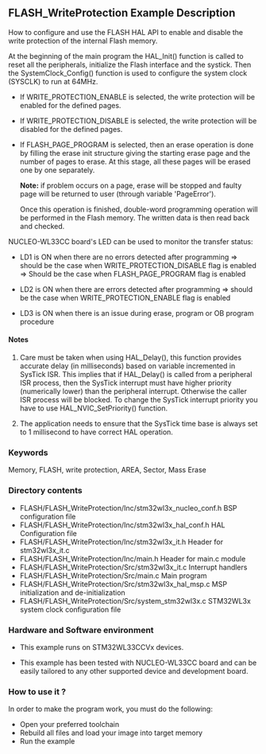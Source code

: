## <b>FLASH_WriteProtection Example Description</b>

How to configure and use the FLASH HAL API to enable and disable the write
protection of the internal Flash memory.

At the beginning of the main program the HAL_Init() function is called to reset
all the peripherals, initialize the Flash interface and the systick.
Then the SystemClock_Config() function is used to configure the system clock (SYSCLK)
to run at 64MHz.

  - If WRITE_PROTECTION_ENABLE is selected, the write protection will be enabled
    for the defined pages.

  - If WRITE_PROTECTION_DISABLE is selected, the write protection will be disabled
    for the defined pages.

  - If FLASH_PAGE_PROGRAM is selected, then an erase operation is done by filling
    the erase init structure giving the starting erase page and the number of
    pages to erase. At this stage, all these pages will be erased one by one separately.

    **Note:** if problem occurs on a page, erase will be stopped and faulty page will
    be returned to user (through variable 'PageError').

    Once this operation is finished, double-word programming operation will be performed
    in the Flash memory. The written data is then read back and checked.

NUCLEO-WL33CC board's LED can be used to monitor the transfer status:

 - LD1 is ON when there are no errors detected after programming
    => should be the case when WRITE_PROTECTION_DISABLE flag is enabled
	=> Should be the case when FLASH_PAGE_PROGRAM flag is enabled

 - LD2 is ON when there are errors detected after programming
    => should be the case when WRITE_PROTECTION_ENABLE flag is enabled

 - LD3 is ON when there is an issue during erase, program or OB program procedure

#### <b>Notes</b>

 1. Care must be taken when using HAL_Delay(), this function provides accurate
    delay (in milliseconds) based on variable incremented in SysTick ISR. This
    implies that if HAL_Delay() is called from a peripheral ISR process, then
    the SysTick interrupt must have higher priority (numerically lower)
    than the peripheral interrupt. Otherwise the caller ISR process will be blocked.
    To change the SysTick interrupt priority you have to use HAL_NVIC_SetPriority() function.

 2. The application needs to ensure that the SysTick time base is always set to 1 millisecond
    to have correct HAL operation.

### <b>Keywords</b>

Memory, FLASH, write protection, AREA, Sector, Mass Erase

### <b>Directory contents</b>

  - FLASH/FLASH_WriteProtection/Inc/stm32wl3x_nucleo_conf.h     BSP configuration file
  - FLASH/FLASH_WriteProtection/Inc/stm32wl3x_hal_conf.h        HAL Configuration file
  - FLASH/FLASH_WriteProtection/Inc/stm32wl3x_it.h              Header for stm32wl3x_it.c
  - FLASH/FLASH_WriteProtection/Inc/main.h                      Header for main.c module
  - FLASH/FLASH_WriteProtection/Src/stm32wl3x_it.c              Interrupt handlers
  - FLASH/FLASH_WriteProtection/Src/main.c                      Main program
  - FLASH/FLASH_WriteProtection/Src/stm32wl3x_hal_msp.c         MSP initialization and de-initialization
  - FLASH/FLASH_WriteProtection/Src/system_stm32wl3x.c          STM32WL3x system clock configuration file

### <b>Hardware and Software environment</b>

  - This example runs on STM32WL33CCVx devices.

  - This example has been tested with NUCLEO-WL33CC board and can be
    easily tailored to any other supported device and development board.

### <b>How to use it ?</b>

In order to make the program work, you must do the following:

 - Open your preferred toolchain
 - Rebuild all files and load your image into target memory
 - Run the example

